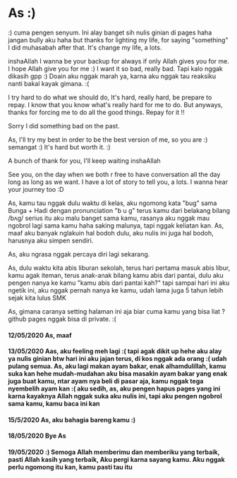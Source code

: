 # As :)

:) cuma pengen senyum. Ini alay banget sih nulis ginian di pages haha jangan bully aku haha
but thanks for lighting my life, for saying "something" I did muhasabah after that. It's change my life, a lots.

inshaAllah I wanna be your backup for always if only Allah gives you for me. I hope Allah give you for me :) I want it so bad, really bad. Tapi kalo nggak dikasih gpp :) Doain aku nggak marah ya, karna aku nggak tau reaksiku nanti bakal kayak gimana. :(

I try hard to do what we should do, It's hard, really hard, be prepare to repay. I know that you know what's really hard for me to do. But anyways, thanks for forcing me to do all the good things. Repay for it !!

Sorry I did something bad on the past.

As, I'll try my best in order to be the best version of me, so you are :) semangat :)
It's hard but worth it. :)

A bunch of thank for you, I'll keep waiting inshaAllah

See you, on the day when we both r free to have conversation all the day long as long as we want. I have a lot of story to tell you, a lots. I wanna hear your journey too :D

As, kamu tau nggak dulu waktu di kelas, aku ngomong kata "bug" sama Bunga + Hadi dengan pronunciation "b u g" terus kamu dari belakang bilang /bʌɡ/ serius itu aku malu banget sama kamu, rasanya aku nggak mau ngobrol lagi sama kamu haha saking malunya, tapi nggak keliatan kan. As, maaf aku banyak nglakuin hal bodoh dulu, aku nulis ini juga hal bodoh, harusnya aku simpen sendiri.

As, aku ngrasa nggak percaya diri lagi sekarang.

As, dulu waktu kita abis liburan sekolah, terus hari pertama masuk abis libur, kamu agak iteman, terus anak-anak bilang kamu abis dari pantai, dulu aku pengen nanya ke kamu "kamu abis dari pantai kah?" tapi sampai hari ini aku ngetik ini, aku nggak pernah nanya ke kamu, udah lama juga 5 tahun lebih sejak kita lulus SMK

As, gimana caranya setting halaman ini aja biar cuma kamu yang bisa liat ? github pages nggak bisa di private. :(

#### 12/05/2020 As, maaf 
#### 13/05/2020 Aas, aku feeling meh lagi :( tapi agak dikit up hehe aku alay ya nulis ginian btw hari ini aku jajan terus, di kos nggak ada orang :( udah pulang semua. As, aku lagi makan ayam bakar, enak alhamdulillah, kamu suka kan hehe mudah-mudahan aku bisa masakin ayam bakar yang enak juga buat kamu, ntar ayam nya beli di pasar aja, kamu nggak tega nyembelih ayam kan :( aku sedih, as, aku pengen hapus pages yang ini karna kayaknya Allah nggak suka aku nulis ini, tapi aku pengen ngobrol sama kamu, kamu baca ini kan  
#### 15/5/2020 As, aku bahagia bareng kamu :) 
#### 18/05/2020 Bye As 
#### 19/05/2020 :) Semoga Allah memberimu dan memberiku yang terbaik, pasti Allah kasih yang terbaik, Aku pergi karna sayang kamu. Aku nggak perlu ngomong itu kan, kamu pasti tau itu
